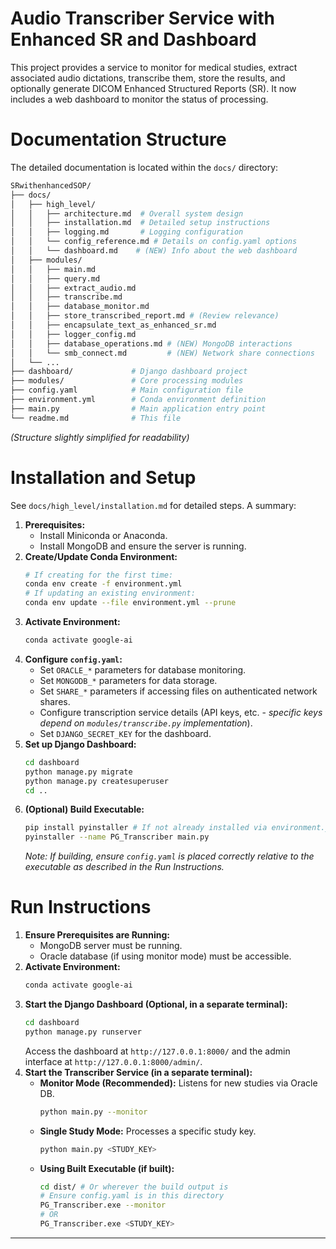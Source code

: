 # Audio Transcriber Service with Enhanced SR and Dashboard

This project provides a service to monitor for medical studies, extract associated audio dictations, transcribe them, store the results, and optionally generate DICOM Enhanced Structured Reports (SR). It now includes a web dashboard to monitor the status of processing.

# Documentation Structure

The detailed documentation is located within the `docs/` directory:

```bash
SRwithenhancedSOP/
├── docs/
│   ├── high_level/
│   │   ├── architecture.md  # Overall system design
│   │   ├── installation.md  # Detailed setup instructions
│   │   ├── logging.md       # Logging configuration
│   │   └── config_reference.md # Details on config.yaml options
│   │   └── dashboard.md    # (NEW) Info about the web dashboard
│   ├── modules/
│   │   ├── main.md
│   │   ├── query.md
│   │   ├── extract_audio.md
│   │   ├── transcribe.md
│   │   ├── database_monitor.md
│   │   ├── store_transcribed_report.md # (Review relevance)
│   │   ├── encapsulate_text_as_enhanced_sr.md
│   │   ├── logger_config.md
│   │   ├── database_operations.md # (NEW) MongoDB interactions
│   │   └── smb_connect.md         # (NEW) Network share connections
│   └── ...
├── dashboard/             # Django dashboard project
├── modules/               # Core processing modules
├── config.yaml            # Main configuration file
├── environment.yml        # Conda environment definition
├── main.py                # Main application entry point
└── readme.md              # This file
```
*(Structure slightly simplified for readability)*

# Installation and Setup

See `docs/high_level/installation.md` for detailed steps. A summary:

1.  **Prerequisites:**
    *   Install Miniconda or Anaconda.
    *   Install MongoDB and ensure the server is running.
2.  **Create/Update Conda Environment:**
    ```bash
    # If creating for the first time:
    conda env create -f environment.yml
    # If updating an existing environment:
    conda env update --file environment.yml --prune
    ```
3.  **Activate Environment:**
    ```bash
    conda activate google-ai
    ```
4.  **Configure `config.yaml`:**
    *   Set `ORACLE_*` parameters for database monitoring.
    *   Set `MONGODB_*` parameters for data storage.
    *   Set `SHARE_*` parameters if accessing files on authenticated network shares.
    *   Configure transcription service details (API keys, etc. - *specific keys depend on `modules/transcribe.py` implementation*).
    *   Set `DJANGO_SECRET_KEY` for the dashboard.
5.  **Set up Django Dashboard:**
    ```bash
    cd dashboard
    python manage.py migrate
    python manage.py createsuperuser
    cd ..
    ```
6.  **(Optional) Build Executable:**
    ```bash
    pip install pyinstaller # If not already installed via environment.yml
    pyinstaller --name PG_Transcriber main.py
    ```
    *Note: If building, ensure `config.yaml` is placed correctly relative to the executable as described in the Run Instructions.*

# Run Instructions

1.  **Ensure Prerequisites are Running:**
    *   MongoDB server must be running.
    *   Oracle database (if using monitor mode) must be accessible.
2.  **Activate Environment:**
    ```bash
    conda activate google-ai
    ```
3.  **Start the Django Dashboard (Optional, in a separate terminal):**
    ```bash
    cd dashboard
    python manage.py runserver
    ```
    Access the dashboard at `http://127.0.0.1:8000/` and the admin interface at `http://127.0.0.1:8000/admin/`.
4.  **Start the Transcriber Service (in a separate terminal):**
    *   **Monitor Mode (Recommended):** Listens for new studies via Oracle DB.
        ```bash
        python main.py --monitor
        ```
    *   **Single Study Mode:** Processes a specific study key.
        ```bash
        python main.py <STUDY_KEY>
        ```
    *   **Using Built Executable (if built):**
        ```bash
        cd dist/ # Or wherever the build output is
        # Ensure config.yaml is in this directory
        PG_Transcriber.exe --monitor
        # OR
        PG_Transcriber.exe <STUDY_KEY>
        ```

--- 

